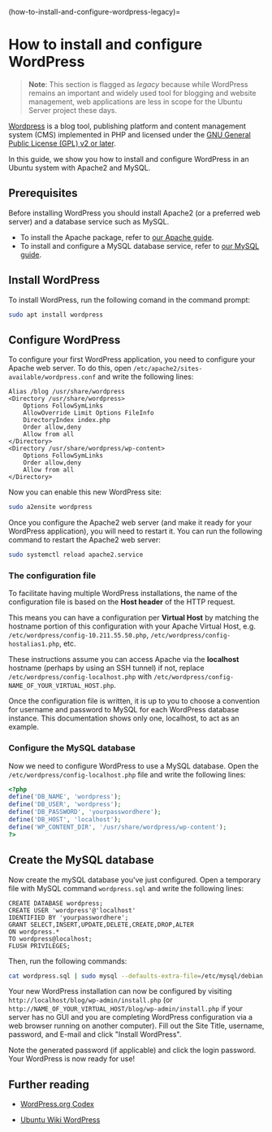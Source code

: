 (how-to-install-and-configure-wordpress-legacy)=
# How to install and configure WordPress

> **Note**:
> This section is flagged as *legacy* because while WordPress remains an important and widely used tool for blogging and website management, web applications are less in scope for the Ubuntu Server project these days.

[Wordpress](https://wordpress.com/) is a blog tool, publishing platform and content management system (CMS) implemented in PHP and licensed under the [GNU General Public License (GPL) v2 or later](https://en-gb.wordpress.org/about/license/).

In this guide, we show you how to install and configure WordPress in an Ubuntu system with Apache2 and MySQL.

## Prerequisites

Before installing WordPress you should install Apache2 (or a preferred web server) and a database service such as MySQL.

* To install the Apache package, refer to [our Apache guide](../explanation/introduction-to-web-servers.md).
* To install and configure a MySQL database service, refer to [our MySQL guide](install-and-configure-a-mysql-server.md).

## Install WordPress

To install WordPress, run the following comand in the command prompt:

```bash
sudo apt install wordpress
```

## Configure WordPress

To configure your first WordPress application, you need to configure your Apache web server. To do this, open `/etc/apache2/sites-available/wordpress.conf` and write the following lines:

```text
Alias /blog /usr/share/wordpress
<Directory /usr/share/wordpress>
    Options FollowSymLinks
    AllowOverride Limit Options FileInfo
    DirectoryIndex index.php
    Order allow,deny
    Allow from all
</Directory>
<Directory /usr/share/wordpress/wp-content>
    Options FollowSymLinks
    Order allow,deny
    Allow from all
</Directory>
```

Now you can enable this new WordPress site:

```bash
sudo a2ensite wordpress
```

Once you configure the Apache2 web server (and make it ready for your WordPress application), you will need to restart it. You can run the following command to restart the Apache2 web server:

```bash
sudo systemctl reload apache2.service
```

### The configuration file

To facilitate having multiple WordPress installations, the name of the configuration file is based on the **Host header** of the HTTP request.

This means you can have a configuration per **Virtual Host** by matching the hostname portion of this configuration with your Apache Virtual Host, e.g. `/etc/wordpress/config-10.211.55.50.php`, `/etc/wordpress/config-hostalias1.php`, etc.

These instructions assume you can access Apache via the **localhost** hostname (perhaps by using an SSH tunnel) if not, replace `/etc/wordpress/config-localhost.php` with `/etc/wordpress/config-NAME_OF_YOUR_VIRTUAL_HOST.php`.

Once the configuration file is written, it is up to you to choose a convention for username and password to MySQL for each WordPress database instance. This documentation shows only one, localhost, to act as an example.

### Configure the MySQL database

Now we need to configure WordPress to use a MySQL database. Open the `/etc/wordpress/config-localhost.php` file and write the following lines:

```php
<?php
define('DB_NAME', 'wordpress');
define('DB_USER', 'wordpress');
define('DB_PASSWORD', 'yourpasswordhere');
define('DB_HOST', 'localhost');
define('WP_CONTENT_DIR', '/usr/share/wordpress/wp-content');
?>
```

## Create the MySQL database

Now create the mySQL database you've just configured. Open a temporary file with MySQL command `wordpress.sql` and write the following lines:

```
CREATE DATABASE wordpress;
CREATE USER 'wordpress'@'localhost'
IDENTIFIED BY 'yourpasswordhere';
GRANT SELECT,INSERT,UPDATE,DELETE,CREATE,DROP,ALTER
ON wordpress.*
TO wordpress@localhost;
FLUSH PRIVILEGES;
```

Then, run the following commands:

```bash
cat wordpress.sql | sudo mysql --defaults-extra-file=/etc/mysql/debian.cnf
```

Your new WordPress installation can now be configured by visiting `http://localhost/blog/wp-admin/install.php` (or `http://NAME_OF_YOUR_VIRTUAL_HOST/blog/wp-admin/install.php` if your server has no GUI and you are completing WordPress configuration via a web browser running on another computer). Fill out the Site Title, username, password, and E-mail and click "Install WordPress".

Note the generated password (if applicable) and click the login password. Your WordPress is now ready for use!

## Further reading

- [WordPress.org Codex](https://codex.wordpress.org/)

- [Ubuntu Wiki WordPress](https://help.ubuntu.com/community/WordPress)
